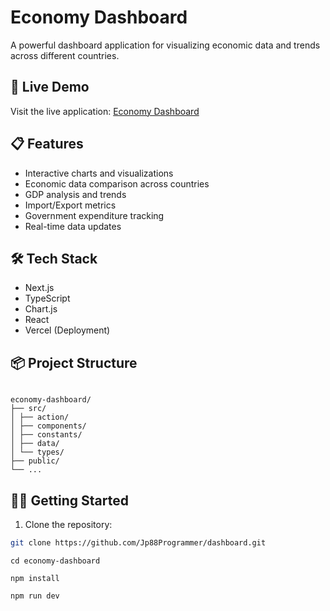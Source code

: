 # Economy Dashboard

A powerful dashboard application for visualizing economic data and trends across different countries.

## 🚀 Live Demo

Visit the live application: [Economy Dashboard](https://economy-dashboard-phi.vercel.app/)


## 📋 Features

- Interactive charts and visualizations
- Economic data comparison across countries
- GDP analysis and trends
- Import/Export metrics
- Government expenditure tracking
- Real-time data updates

## 🛠️ Tech Stack

- Next.js
- TypeScript
- Chart.js
- React
- Vercel (Deployment)

## 📦 Project Structure
```

economy-dashboard/
├── src/
│ ├── action/
│ ├── components/
│ ├── constants/
│ ├── data/
│ └── types/
├── public/
└── ...
```

## 🏃‍♂️ Getting Started

1. Clone the repository:

```bash
git clone https://github.com/Jp88Programmer/dashboard.git
```

```
cd economy-dashboard
```

```
npm install
```

```
npm run dev
```
